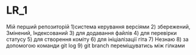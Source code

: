 # LR_1 
Мій перший репозиторій
1)система керування версіями
2) збережений, Змінений, Індексований
3) для додавання файлів
4) для перевірки статусу
5) для створення коміту
6) для ініціалізації гіта
7) Незнаю
8) за допомогою команди git log 
9) git branch переміщуватись між гілками
